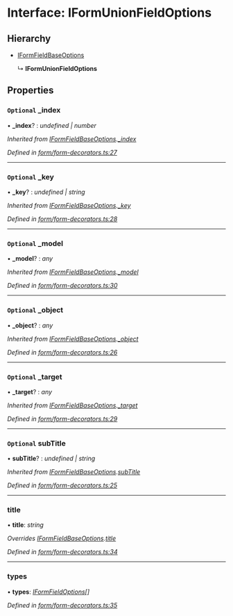 # Interface: IFormUnionFieldOptions

## Hierarchy

* [IFormFieldBaseOptions](iformfieldbaseoptions.md)

  ↳ **IFormUnionFieldOptions**

## Properties

### `Optional` _index

• **_index**? : *undefined | number*

*Inherited from [IFormFieldBaseOptions](iformfieldbaseoptions.md).[_index](iformfieldbaseoptions.md#optional-_index)*

*Defined in [form/form-decorators.ts:27](https://github.com/TNOCS/csnext/blob/b9521f0/packages/cs-core/src/form/form-decorators.ts#L27)*

___

### `Optional` _key

• **_key**? : *undefined | string*

*Inherited from [IFormFieldBaseOptions](iformfieldbaseoptions.md).[_key](iformfieldbaseoptions.md#optional-_key)*

*Defined in [form/form-decorators.ts:28](https://github.com/TNOCS/csnext/blob/b9521f0/packages/cs-core/src/form/form-decorators.ts#L28)*

___

### `Optional` _model

• **_model**? : *any*

*Inherited from [IFormFieldBaseOptions](iformfieldbaseoptions.md).[_model](iformfieldbaseoptions.md#optional-_model)*

*Defined in [form/form-decorators.ts:30](https://github.com/TNOCS/csnext/blob/b9521f0/packages/cs-core/src/form/form-decorators.ts#L30)*

___

### `Optional` _object

• **_object**? : *any*

*Inherited from [IFormFieldBaseOptions](iformfieldbaseoptions.md).[_object](iformfieldbaseoptions.md#optional-_object)*

*Defined in [form/form-decorators.ts:26](https://github.com/TNOCS/csnext/blob/b9521f0/packages/cs-core/src/form/form-decorators.ts#L26)*

___

### `Optional` _target

• **_target**? : *any*

*Inherited from [IFormFieldBaseOptions](iformfieldbaseoptions.md).[_target](iformfieldbaseoptions.md#optional-_target)*

*Defined in [form/form-decorators.ts:29](https://github.com/TNOCS/csnext/blob/b9521f0/packages/cs-core/src/form/form-decorators.ts#L29)*

___

### `Optional` subTitle

• **subTitle**? : *undefined | string*

*Inherited from [IFormFieldBaseOptions](iformfieldbaseoptions.md).[subTitle](iformfieldbaseoptions.md#optional-subtitle)*

*Defined in [form/form-decorators.ts:25](https://github.com/TNOCS/csnext/blob/b9521f0/packages/cs-core/src/form/form-decorators.ts#L25)*

___

###  title

• **title**: *string*

*Overrides [IFormFieldBaseOptions](iformfieldbaseoptions.md).[title](iformfieldbaseoptions.md#title)*

*Defined in [form/form-decorators.ts:34](https://github.com/TNOCS/csnext/blob/b9521f0/packages/cs-core/src/form/form-decorators.ts#L34)*

___

###  types

• **types**: *[IFormFieldOptions](iformfieldoptions.md)[]*

*Defined in [form/form-decorators.ts:35](https://github.com/TNOCS/csnext/blob/b9521f0/packages/cs-core/src/form/form-decorators.ts#L35)*
